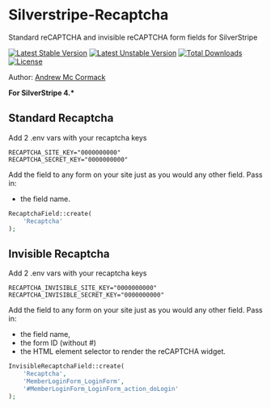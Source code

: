 # Silverstripe-Recaptcha
Standard reCAPTCHA and invisible reCAPTCHA form fields for SilverStripe

[![Latest Stable Version](https://poser.pugx.org/cyber-duck/silverstripe-recaptcha/v/stable)](https://packagist.org/packages/cyber-duck/silverstripe-recaptcha)
[![Latest Unstable Version](https://poser.pugx.org/cyber-duck/silverstripe-recaptcha/v/unstable)](https://packagist.org/packages/cyber-duck/silverstripe-recaptcha)
[![Total Downloads](https://poser.pugx.org/cyber-duck/silverstripe-recaptcha/downloads)](https://packagist.org/packages/cyber-duck/silverstripe-recaptcha)
[![License](https://poser.pugx.org/cyber-duck/silverstripe-recaptcha/license)](https://packagist.org/packages/cyber-duck/silverstripe-recaptcha)

Author: [Andrew Mc Cormack](https://github.com/Andrew-Mc-Cormack)

__For SilverStripe 4.*__

## Standard Recaptcha

Add 2 .env vars with your recaptcha keys

```
RECAPTCHA_SITE_KEY="0000000000"
RECAPTCHA_SECRET_KEY="0000000000"
```

Add the field to any form on your site just as you would any other field.
Pass in: 
- the field name.

```php
RecaptchaField::create(
	'Recaptcha'
);
```

## Invisible Recaptcha

Add 2 .env vars with your recaptcha keys

```
RECAPTCHA_INVISIBLE_SITE_KEY="0000000000"
RECAPTCHA_INVISIBLE_SECRET_KEY="0000000000"
```

Add the field to any form on your site just as you would any other field.
Pass in: 
- the field name, 
- the form ID (without #)
- the HTML element selector to render the reCAPTCHA widget.

```php
InvisibleRecaptchaField::create(
    'Recaptcha', 
    'MemberLoginForm_LoginForm',
    '#MemberLoginForm_LoginForm_action_doLogin'
);
```
